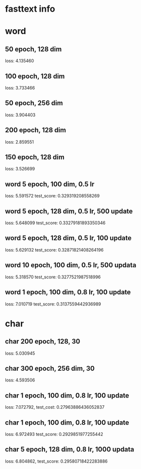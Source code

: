 # fasttext info 

# word
## 50 epoch, 128 dim
loss: 4.135460 

## 100 epoch, 128 dim
loss: 3.733466

## 50 epoch, 256 dim
loss: 3.904403

## 200 epoch, 128 dim
loss: 2.859551

## 150 epoch, 128 dim
loss: 3.526699

## word 5 epoch, 100 dim, 0.5 lr
loss: 5.591572 test_score: 0.329319208558269

## word 5 epoch, 128 dim, 0.5 lr, 500 update
loss: 5.648099 test_score: 0.33279181893350346

## word 5 epoch, 128 dim, 0.5 lr, 100 update
loss: 5.629132 test_score: 0.32871821408264196

## word 10 epoch, 100 dim, 0.5 lr, 500 updata
loss: 5.318570 test_score: 0.3277521987518996

## word 1 epoch, 100 dim, 0.8 lr, 100 update
loss: 7.010719 test_score: 0.3137559442936989

# char

## char 200 epoch, 128, 30
loss: 5.030945

## char 300 epoch, 256 dim, 30
loss: 4.593506

## char 1 epoch, 100 dim, 0.8 lr, 100 update
loss: 7.072792, test_cost: 0.27963886436052837

## char 1 epoch, 100 dim, 0.8 lr, 100 update
loss: 6.972493 test_score: 0.2929851977255442

## char 5 epoch, 128 dim, 0.8 lr, 1000 updata
loss: 6.804862, test_score: 0.29580718422283886

